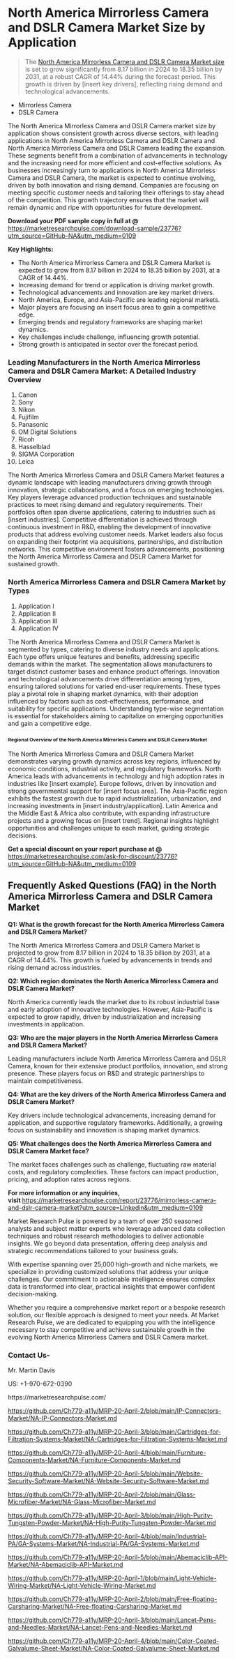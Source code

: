 <h1>North America Mirrorless Camera and DSLR Camera Market&nbsp;Size by Application</h1><blockquote><p>The <a href="https://marketresearchpulse.com/download-sample/23776?utm_source=GitHub-NA&amp;utm_medium=0109">North America Mirrorless Camera and DSLR Camera Market size</a> is set to grow significantly from 8.17 billion in 2024 to 18.35 billion by 2031, at a robust CAGR of 14.44% during the forecast period. This growth is driven by [insert key drivers], reflecting rising demand and technological advancements.</p></blockquote><ul><li>Mirrorless Camera<li> DSLR Camera</li></ul><p>The North America Mirrorless Camera and DSLR Camera market size by application shows consistent growth across diverse sectors, with leading applications in North America Mirrorless Camera and DSLR Camera and North America Mirrorless Camera and DSLR Camera leading the expansion. These segments benefit from a combination of advancements in technology and the increasing need for more efficient and cost-effective solutions. As businesses increasingly turn to applications in North America Mirrorless Camera and DSLR Camera, the market is expected to continue evolving, driven by both innovation and rising demand. Companies are focusing on meeting specific customer needs and tailoring their offerings to stay ahead of the competition. This growth trajectory ensures that the market will remain dynamic and ripe with opportunities for future development.</p><p><strong>Download your PDF sample copy in full at @ </strong><a href="https://marketresearchpulse.com/download-sample/23776?utm_source=GitHub-NA&amp;utm_medium=0109">https://marketresearchpulse.com/download-sample/23776?utm_source=GitHub-NA&amp;utm_medium=0109</a></p><p><strong>Key Highlights: </strong></p><ul><li>The North America Mirrorless Camera and DSLR Camera Market is expected to grow from 8.17 billion in 2024 to 18.35 billion by 2031, at a CAGR of 14.44%.</li><li>Increasing demand for trend or application is driving market growth.</li><li>Technological advancements and innovation are key market drivers.</li><li>North America, Europe, and Asia-Pacific are leading regional markets.</li><li>Major players are focusing on insert focus area to gain a competitive edge.</li><li>Emerging trends and regulatory frameworks are shaping market dynamics.</li><li>Key challenges include challenge, influencing growth potential.</li><li>Strong growth is anticipated in sector over the forecast period.</li></ul><h3>Leading Manufacturers in the North America Mirrorless Camera and DSLR Camera Market: A Detailed Industry Overview</h3><ol><li>Canon</li><li>Sony</li><li>Nikon</li><li>Fujifilm</li><li>Panasonic</li><li>OM Digital Solutions</li><li>Ricoh</li><li>Hasselblad</li><li>SIGMA Corporation</li><li>Leica</li></ol><div class="flex max-w-full flex-col flex-grow"><div class="min-h-8 text-message flex w-full flex-col items-end gap-2 whitespace-normal break-words [.text-message+&amp;]:mt-5" dir="auto" data-message-author-role="assistant" data-message-id="fd8432e4-4910-450d-b182-61b7bfb0a01f" data-message-model-slug="gpt-4o"><div class="flex w-full flex-col gap-1 empty:hidden first:pt-[3px]"><div class="markdown prose w-full break-words dark:prose-invert light"><p>The North America Mirrorless Camera and DSLR Camera Market features a dynamic landscape with leading manufacturers driving growth through innovation, strategic collaborations, and a focus on emerging technologies. Key players leverage advanced production techniques and sustainable practices to meet rising demand and regulatory requirements. Their portfolios often span diverse applications, catering to industries such as [insert industries]. Competitive differentiation is achieved through continuous investment in R&amp;D, enabling the development of innovative products that address evolving customer needs. Market leaders also focus on expanding their footprint via acquisitions, partnerships, and distribution networks. This competitive environment fosters advancements, positioning the North America Mirrorless Camera and DSLR Camera Market for sustained growth.</p></div></div></div></div><h3>North America Mirrorless Camera and DSLR Camera Market by Types</h3><ol><li>Application I<li> Application II<li> Application III<li> Application IV</li></ol><div class="flex max-w-full flex-col flex-grow"><div class="min-h-8 text-message flex w-full flex-col items-end gap-2 whitespace-normal break-words [.text-message+&amp;]:mt-5" dir="auto" data-message-author-role="assistant" data-message-id="084470be-0bb7-4664-bddf-5156b4f41249" data-message-model-slug="gpt-4o-mini"><div class="flex w-full flex-col gap-1 empty:hidden first:pt-[3px]"><div class="markdown prose w-full break-words dark:prose-invert light"><p>The North America Mirrorless Camera and DSLR Camera Market is segmented by types, catering to diverse industry needs and applications. Each type offers unique features and benefits, addressing specific demands within the market. The segmentation allows manufacturers to target distinct customer bases and enhance product offerings. Innovation and technological advancements drive differentiation among types, ensuring tailored solutions for varied end-user requirements. These types play a pivotal role in shaping market dynamics, with their adoption influenced by factors such as cost-effectiveness, performance, and suitability for specific applications. Understanding type-wise segmentation is essential for stakeholders aiming to capitalize on emerging opportunities and gain a competitive edge.</p></div></div></div></div><h3><span style="font-size: 11px;">Regional Overview of the North America Mirrorless Camera and DSLR Camera Market</span></h3><div class="flex max-w-full flex-col flex-grow"><div class="min-h-8 text-message flex w-full flex-col items-end gap-2 whitespace-normal break-words [.text-message+&amp;]:mt-5" dir="auto" data-message-author-role="assistant" data-message-id="e9038762-ce64-4e30-91c9-9bd413514231" data-message-model-slug="gpt-4o-mini"><div class="flex w-full flex-col gap-1 empty:hidden first:pt-[3px]"><div class="markdown prose w-full break-words dark:prose-invert light"><p>The North America Mirrorless Camera and DSLR Camera Market demonstrates varying growth dynamics across key regions, influenced by economic conditions, industrial activity, and regulatory frameworks. North America leads with advancements in technology and high adoption rates in industries like [insert example]. Europe follows, driven by innovation and strong governmental support for [insert focus area]. The Asia-Pacific region exhibits the fastest growth due to rapid industrialization, urbanization, and increasing investments in [insert industry/application]. Latin America and the Middle East &amp; Africa also contribute, with expanding infrastructure projects and a growing focus on [insert trend]. Regional insights highlight opportunities and challenges unique to each market, guiding strategic decisions.</p></div></div></div></div><p><strong>Get a special discount on your report purchase at @ </strong><a href="https://marketresearchpulse.com/ask-for-discount/23776?utm_source=GitHub-NA&amp;utm_medium=0109">https://marketresearchpulse.com/ask-for-discount/23776?utm_source=GitHub-NA&amp;utm_medium=0109</a></p><h2>Frequently Asked Questions (FAQ) in the North America Mirrorless Camera and DSLR Camera Market</h2><p><strong>Q1: What is the growth forecast for the North America Mirrorless Camera and DSLR Camera Market?</strong></p><p>The North America Mirrorless Camera and DSLR Camera Market is projected to grow from 8.17 billion in 2024 to 18.35 billion by 2031, at a CAGR of 14.44%. This growth is fueled by advancements in trends and rising demand across industries.</p><p><strong>Q2: Which region dominates the North America Mirrorless Camera and DSLR Camera Market?</strong></p><p>North America currently leads the market due to its robust industrial base and early adoption of innovative technologies. However, Asia-Pacific is expected to grow rapidly, driven by industrialization and increasing investments in application.</p><p><strong>Q3: Who are the major players in the North America Mirrorless Camera and DSLR Camera Market?</strong></p><p>Leading manufacturers include North America Mirrorless Camera and DSLR Camera, known for their extensive product portfolios, innovation, and strong presence. These players focus on R&amp;D and strategic partnerships to maintain competitiveness.</p><p><strong>Q4: What are the key drivers of the North America Mirrorless Camera and DSLR Camera Market?</strong></p><p>Key drivers include technological advancements, increasing demand for application, and supportive regulatory frameworks. Additionally, a growing focus on sustainability and innovation is shaping market dynamics.</p><p><strong>Q5: What challenges does the North America Mirrorless Camera and DSLR Camera Market face?</strong></p><p>The market faces challenges such as challenge, fluctuating raw material costs, and regulatory complexities. These factors can impact production, pricing, and adoption rates across regions.</p><p><strong>For more information or any inquiries, visit&nbsp;</strong><a href="https://marketresearchpulse.com/report/23776/mirrorless-camera-and-dslr-camera-market?utm_source=Linkedin&utm_medium=0109">https://marketresearchpulse.com/report/23776/mirrorless-camera-and-dslr-camera-market?utm_source=Linkedin&utm_medium=0109</a></p><p>Market Research Pulse is powered by a team of over 250 seasoned analysts and subject matter experts who leverage advanced data collection techniques and robust research methodologies to deliver actionable insights. We go beyond data presentation, offering deep analysis and strategic recommendations tailored to your business goals.</p><p>With expertise spanning over 25,000 high-growth and niche markets, we specialize in providing customized solutions that address your unique challenges. Our commitment to actionable intelligence ensures complex data is transformed into clear, practical insights that empower confident decision-making.</p><p>Whether you require a comprehensive market report or a bespoke research solution, our flexible approach is designed to meet your needs. At Market Research Pulse, we are dedicated to equipping you with the intelligence necessary to stay competitive and achieve sustainable growth in the evolving North America Mirrorless Camera and DSLR Camera market.</p><h3><strong>Contact Us-</strong></h3><p>Mr. Martin Davis</p><p>US: +1-970-672-0390</p><p>https://marketresearchpulse.com/</p><p><a href="https://github.com/Ch779-a11y/MRP-20-April-2/blob/main/IP-Connectors-Market/NA-IP-Connectors-Market.md">https://github.com/Ch779-a11y/MRP-20-April-2/blob/main/IP-Connectors-Market/NA-IP-Connectors-Market.md</a></p><p><a href="https://github.com/Ch779-a11y/MRP-20-April-3/blob/main/Cartridges-for-Filtration-Systems-Market/NA-Cartridges-for-Filtration-Systems-Market.md">https://github.com/Ch779-a11y/MRP-20-April-3/blob/main/Cartridges-for-Filtration-Systems-Market/NA-Cartridges-for-Filtration-Systems-Market.md</a></p><p><a href="https://github.com/Ch779-a11y/MRP-20-April-4/blob/main/Furniture-Components-Market/NA-Furniture-Components-Market.md">https://github.com/Ch779-a11y/MRP-20-April-4/blob/main/Furniture-Components-Market/NA-Furniture-Components-Market.md</a></p><p><a href="https://github.com/Ch779-a11y/MRP-20-April-5/blob/main/Website-Security-Software-Market/NA-Website-Security-Software-Market.md">https://github.com/Ch779-a11y/MRP-20-April-5/blob/main/Website-Security-Software-Market/NA-Website-Security-Software-Market.md</a></p><p><a href="https://github.com/Ch779-a11y/MRP-20-April-2/blob/main/Glass-Microfiber-Market/NA-Glass-Microfiber-Market.md">https://github.com/Ch779-a11y/MRP-20-April-2/blob/main/Glass-Microfiber-Market/NA-Glass-Microfiber-Market.md</a></p><p><a href="https://github.com/Ch779-a11y/MRP-20-April-3/blob/main/High-Purity-Tungsten-Powder-Market/NA-High-Purity-Tungsten-Powder-Market.md">https://github.com/Ch779-a11y/MRP-20-April-3/blob/main/High-Purity-Tungsten-Powder-Market/NA-High-Purity-Tungsten-Powder-Market.md</a></p><p><a href="https://github.com/Ch779-a11y/MRP-20-April-4/blob/main/Industrial-PA/GA-Systems-Market/NA-Industrial-PA/GA-Systems-Market.md">https://github.com/Ch779-a11y/MRP-20-April-4/blob/main/Industrial-PA/GA-Systems-Market/NA-Industrial-PA/GA-Systems-Market.md</a></p><p><a href="https://github.com/Ch779-a11y/MRP-20-April-5/blob/main/Abemaciclib-API-Market/NA-Abemaciclib-API-Market.md">https://github.com/Ch779-a11y/MRP-20-April-5/blob/main/Abemaciclib-API-Market/NA-Abemaciclib-API-Market.md</a></p><p><a href="https://github.com/Ch779-a11y/MRP-20-April-1/blob/main/Light-Vehicle-Wiring-Market/NA-Light-Vehicle-Wiring-Market.md">https://github.com/Ch779-a11y/MRP-20-April-1/blob/main/Light-Vehicle-Wiring-Market/NA-Light-Vehicle-Wiring-Market.md</a></p><p><a href="https://github.com/Ch779-a11y/MRP-20-April-2/blob/main/Free-floating-Carsharing-Market/NA-Free-floating-Carsharing-Market.md">https://github.com/Ch779-a11y/MRP-20-April-2/blob/main/Free-floating-Carsharing-Market/NA-Free-floating-Carsharing-Market.md</a></p><p><a href="https://github.com/Ch779-a11y/MRP-20-April-3/blob/main/Lancet-Pens-and-Needles-Market/NA-Lancet-Pens-and-Needles-Market.md">https://github.com/Ch779-a11y/MRP-20-April-3/blob/main/Lancet-Pens-and-Needles-Market/NA-Lancet-Pens-and-Needles-Market.md</a></p><p><a href="https://github.com/Ch779-a11y/MRP-20-April-4/blob/main/Color-Coated-Galvalume-Sheet-Market/NA-Color-Coated-Galvalume-Sheet-Market.md">https://github.com/Ch779-a11y/MRP-20-April-4/blob/main/Color-Coated-Galvalume-Sheet-Market/NA-Color-Coated-Galvalume-Sheet-Market.md</a></p>
